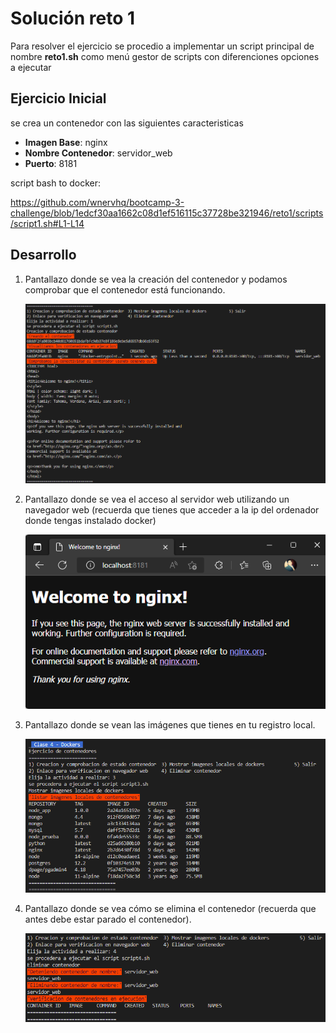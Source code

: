 # Solución reto 1
Para resolver el ejercicio se procedio a implementar un script principal de nombre **reto1.sh** como menú gestor de scripts con diferenciones opciones a ejecutar

## Ejercicio Inicial
se crea un contenedor con las siguientes caracteristicas
- **Imagen Base**: nginx 
- **Nombre Contenedor**: servidor_web 
- **Puerto**: 8181

script bash to docker:  

https://github.com/wnervhq/bootcamp-3-challenge/blob/1edcf30aa1662c08d1ef516115c37728be321946/reto1/scripts/script1.sh#L1-L14

## Desarrollo 
1. Pantallazo donde se vea la creación del contenedor y podamos comprobar que el contenedor está funcionando.

    ![Script](images/script.png)

2. Pantallazo donde se vea el acceso al servidor web utilizando un navegador web (recuerda que tienes que acceder a la ip del ordenador donde tengas instalado
docker)

    ![Nginx](images/nginx_localhost.png)

3. Pantallazo donde se vean las imágenes que tienes en tu registro local.

    ![ImagenesDocker](images/imagenesDockerLocal.png)

4. Pantallazo donde se vea cómo se elimina el contenedor (recuerda que antes debe
estar parado el contenedor).

    ![stopRemove](images/stopRemoveContainer.png)